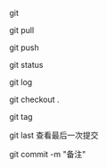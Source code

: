 git

git pull

git push

git status

git log

git checkout .

git tag

git last 查看最后一次提交

git commit -m "备注"


